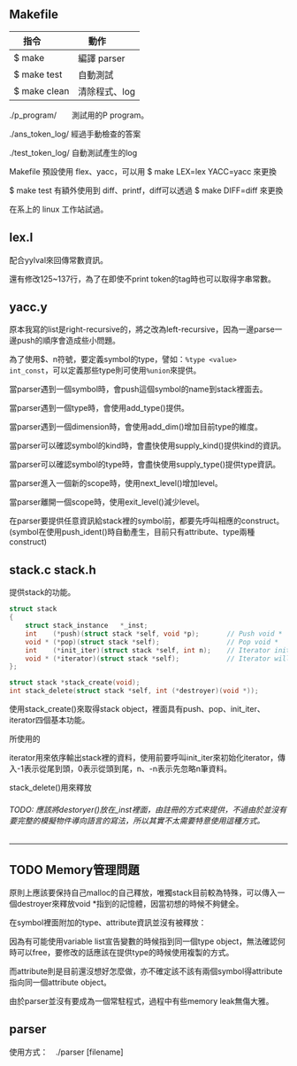 Makefile
----------------------------------------

| 指令         | 動作           |
| ------------ | -------------- |
|$ make        | 編譯 parser    |
|$ make test   | 自動測試       |
|$ make clean  | 清除程式、log  |

./p_program/        測試用的P program。

./ans_token_log/    經過手動檢查的答案

./test_token_log/   自動測試產生的log

Makefile 預設使用 flex、yacc，可以用 $ make LEX=lex YACC=yacc 來更換

$ make test 有額外使用到 diff、printf，diff可以透過 $ make DIFF=diff 來更換

在系上的 linux 工作站試過。

lex.l
----------------------------------------

配合yylval來回傳常數資訊。

還有修改125~137行，為了在即使不print token的tag時也可以取得字串常數。

yacc.y
----------------------------------------

原本我寫的list是right-recursive的，將之改為left-recursive，因為一邊parse一邊push的順序會造成些小問題。

為了使用$$、$n符號，要定義symbol的type，譬如：`%type <value>   int_const`，可以定義那些type則可使用`%union`來提供。

當parser遇到一個symbol時，會push這個symbol的name到stack裡面去。

當parser遇到一個type時，會使用add_type()提供。

當parser遇到一個dimension時，會使用add_dim()增加目前type的維度。

當parser可以確認symbol的kind時，會盡快使用supply_kind()提供kind的資訊。

當parser可以確認symbol的type時，會盡快使用supply_type()提供type資訊。

當parser進入一個新的scope時，使用next_level()增加level。

當parser離開一個scope時，使用exit_level()減少level。

在parser要提供任意資訊給stack裡的symbol前，都要先呼叫相應的construct。(symbol在使用push_ident()時自動產生，目前只有attribute、type兩種construct)

stack.c stack.h
----------------------------------------

提供stack的功能。

```c
struct stack
{
    struct stack_instance   *_inst;
    int    (*push)(struct stack *self, void *p);       // Push void *
    void * (*pop)(struct stack *self);                 // Pop void *
    int    (*init_iter)(struct stack *self, int n);    // Iterator initialize, negative mean iterate form tail to head
    void * (*iterator)(struct stack *self);            // Iterator will return void * and setup next iterate.
};

struct stack *stack_create(void);
int stack_delete(struct stack *self, int (*destroyer)(void *));
```

使用stack_create()來取得stack object，裡面具有push、pop、init_iter、iterator四個基本功能。

所使用的

iterator用來依序輸出stack裡的資料，使用前要呼叫init_iter來初始化iterator，傳入-1表示從尾到頭，0表示從頭到尾，n、-n表示先忽略n筆資料。

stack_delete()用來釋放

###### TODO: 應該將destoryer()放在\_inst裡面，由註冊的方式來提供，不過由於並沒有要完整的模擬物件導向語言的寫法，所以其實不太需要特意使用這種方式。


----------------------------------------


TODO Memory管理問題
----------------------------------------

原則上應該要保持自己malloc的自己釋放，唯獨stack目前較為特殊，可以傳入一個destroyer來釋放void \*指到的記憶體，因當初想的時候不夠健全。

在symbol裡面附加的type、attribute資訊並沒有被釋放：

因為有可能使用variable list宣告變數的時候指到同一個type object，無法確認何時可以free，要修改的話應該在提供type的時候使用複製的方式。

而attribute則是目前還沒想好怎麼做，亦不確定該不該有兩個symbol得attribute指向同一個attribute object。

由於parser並沒有要成為一個常駐程式，過程中有些memory leak無傷大雅。

parser
----------------------------------------

使用方式：　./parser [filename]

